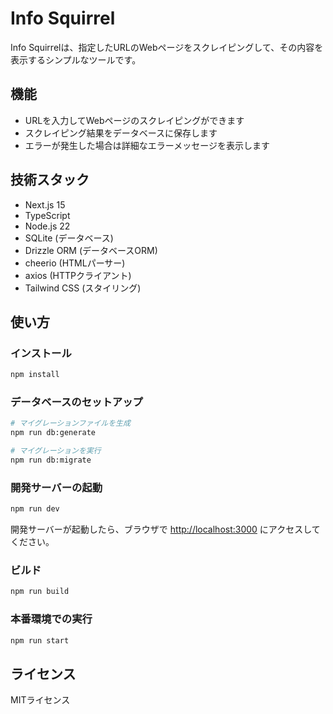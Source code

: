 # Info Squirrel

Info Squirrelは、指定したURLのWebページをスクレイピングして、その内容を表示するシンプルなツールです。

## 機能

- URLを入力してWebページのスクレイピングができます
- スクレイピング結果をデータベースに保存します
- エラーが発生した場合は詳細なエラーメッセージを表示します

## 技術スタック

- Next.js 15
- TypeScript
- Node.js 22
- SQLite (データベース)
- Drizzle ORM (データベースORM)
- cheerio (HTMLパーサー)
- axios (HTTPクライアント)
- Tailwind CSS (スタイリング)

## 使い方

### インストール

```bash
npm install
```

### データベースのセットアップ

```bash
# マイグレーションファイルを生成
npm run db:generate

# マイグレーションを実行
npm run db:migrate
```

### 開発サーバーの起動

```bash
npm run dev
```

開発サーバーが起動したら、ブラウザで [http://localhost:3000](http://localhost:3000) にアクセスしてください。

### ビルド

```bash
npm run build
```

### 本番環境での実行

```bash
npm run start
```

## ライセンス

MITライセンス
